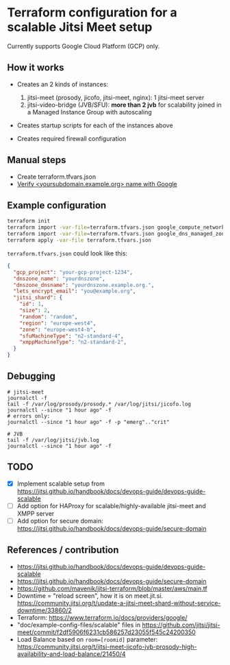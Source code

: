 # Terraform configuration for a scalable Jitsi Meet setup

Currently supports Google Cloud Platform (GCP) only.

## How it works

- Creates an 2 kinds of instances:

  1. jitsi-meet (prosody, jicofo, jitsi-meet, nginx): 1 jitsi-meet server
  2. jitsi-video-bridge (JVB/SFU): **more than 2 jvb** for scalability joined in a Managed Instance Group with autoscaling

- Creates startup scripts for each of the instances above
- Creates required firewall configuration

## Manual steps
- Create terraform.tfvars.json
- [Verify <yoursubdomain.example.org> name with Google](https://www.google.com/webmasters/verification/verification?domain=yoursubdomain.example.org)

## Example configuration

```bash
terraform init
terraform import -var-file=terraform.tfvars.json google_compute_network.default default
terraform import -var-file=terraform.tfvars.json google_dns_managed_zone.default [name of your preconfigured dns zone]
terraform apply -var-file terraform.tfvars.json
```

`terraform.tfvars.json` could look like this:

```json
{
  "gcp_project": "your-gcp-project-1234",
  "dnszone_name": "yourdnszone",
  "dnszone_dnsname": "yourdnszone.example.org.",
  "lets_encrypt_email": "you@example.org",
  "jitsi_shard": {
    "id": 1,
    "size": 2,
    "random": "random",
    "region": "europe-west4",
    "zone": "europe-west4-b",
    "sfuMachineType": "n2-standard-4",
    "xmppMachineType": "n2-standard-2",
  }
}
```

## Debugging
```
# jitsi-meet
journalctl -f
tail -f /var/log/prosody/prosody.* /var/log/jitsi/jicofo.log
journalctl --since "1 hour ago" -f
# errors only:
journalctl --since "1 hour ago" -f -p "emerg".."crit"

# JVB
tail -f /var/log/jitsi/jvb.log
journalctl --since "1 hour ago" -f
```

## TODO
- [x] Implement scalable setup from https://jitsi.github.io/handbook/docs/devops-guide/devops-guide-scalable
- [ ] Add option for HAProxy for scalable/highly-available jitsi-meet and XMPP server
- [ ] Add option for secure domain: https://jitsi.github.io/handbook/docs/devops-guide/secure-domain

## References / contribution

- https://jitsi.github.io/handbook/docs/devops-guide/devops-guide-scalable
- https://jitsi.github.io/handbook/docs/devops-guide/secure-domain
- https://github.com/mavenik/jitsi-terraform/blob/master/aws/main.tf
- Downtime = "reload screen", how it is on meet.jit.si. https://community.jitsi.org/t/update-a-jitsi-meet-shard-without-service-downtime/33860/2
- Terraform: https://www.terraform.io/docs/providers/google/
- "doc/example-config-files/scalable" files in https://github.com/jitsi/jitsi-meet/commit/f2df5906f6231cb586257d23055f545c24200350
- Load Balance based on `room=[roomid]` parameter: https://community.jitsi.org/t/jitsi-meet-jicofo-jvb-prosody-high-availability-and-load-balance/21450/4
